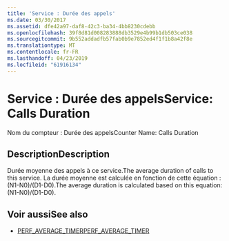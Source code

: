 ```yaml
---
title: 'Service : Durée des appels'
ms.date: 03/30/2017
ms.assetid: dfe42a97-daf8-42c3-ba34-4bb8230cdebb
ms.openlocfilehash: 39f8d81d008283888db3529e4b99b1db503ce038
ms.sourcegitcommit: 9b552addadfb57fab0b9e7852ed4f1f1b8a42f8e
ms.translationtype: MT
ms.contentlocale: fr-FR
ms.lasthandoff: 04/23/2019
ms.locfileid: "61916134"
---
```

# <a name="service-calls-duration"></a><span data-ttu-id="63b55-102">Service : Durée des appels</span><span class="sxs-lookup"><span data-stu-id="63b55-102">Service: Calls Duration</span></span>
<span data-ttu-id="63b55-103">Nom du compteur : Durée des appels</span><span class="sxs-lookup"><span data-stu-id="63b55-103">Counter Name: Calls Duration</span></span>  
  
## <a name="description"></a><span data-ttu-id="63b55-104">Description</span><span class="sxs-lookup"><span data-stu-id="63b55-104">Description</span></span>  
 <span data-ttu-id="63b55-105">Durée moyenne des appels à ce service.</span><span class="sxs-lookup"><span data-stu-id="63b55-105">The average duration of calls to this service.</span></span> <span data-ttu-id="63b55-106">La durée moyenne est calculée en fonction de cette équation : (N1-N0)/(D1-D0).</span><span class="sxs-lookup"><span data-stu-id="63b55-106">The average duration is calculated based on this equation: (N1-N0)/(D1-D0).</span></span>  
  
## <a name="see-also"></a><span data-ttu-id="63b55-107">Voir aussi</span><span class="sxs-lookup"><span data-stu-id="63b55-107">See also</span></span>

- [<span data-ttu-id="63b55-108">PERF_AVERAGE_TIMER</span><span class="sxs-lookup"><span data-stu-id="63b55-108">PERF_AVERAGE_TIMER</span></span>](https://go.microsoft.com/fwlink/?LinkID=95015)
